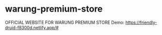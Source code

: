 # warung-premium-store
OFFICIAL WEBSITE FOR WARUNG PREMIUM STORE
Demo: https://friendly-druid-f8300d.netlify.app/#
